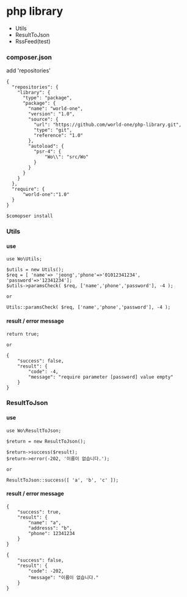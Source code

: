 # php library

- Utils
- ResultToJson
- RssFeed(test)

### composer.json
add 'repositories'
```
{
  "repositories": {
    "library": { 
      "type": "package",
      "package": {
        "name": "world-one", 
        "version": "1.0",
        "source": {
          "url": "https://github.com/world-one/php-library.git", 
          "type": "git",
          "reference": "1.0"
        },
        "autoload": {
          "psr-4": {
              "Wo\\": "src/Wo"
          }
        }
      }
    }
  },
  "require": {
      "world-one":"1.0"
  }
}
```

```
$comopser install
```

### Utils

#### use
```
use Wo\Utils;

$utils = new Utils();
$req = [ 'name'=> 'jeong','phone'=>'01012341234', 'password'=>'12341234'];
$utils->paramsCheck( $req, ['name','phone','password'], -4 );

or

Utils::paramsCheck( $req, ['name','phone','password'], -4 );
```

#### result / error message

```
return true;

or 

{
    "success": false,
    "result": {
        "code": -4,
        "message": "require parameter [password] value empty"
    }
}
```

### ResultToJson

#### use
```
use Wo\ResultToJson;

$return = new ResultToJson();

$return->success($result);
$return->error(-202, '이름이 없습니다.');

or

ResultToJson::success([ 'a', 'b', 'c' ]);
```

#### result / error message
```
{
    "success": true,
    "result": {
        "name": "a",
        "addresss": "b",
        "phone": 12341234
    }
}

{
    "success": false,
    "result": {
        "code": -202,
        "message": "이름이 없습니다."
    }
}
```